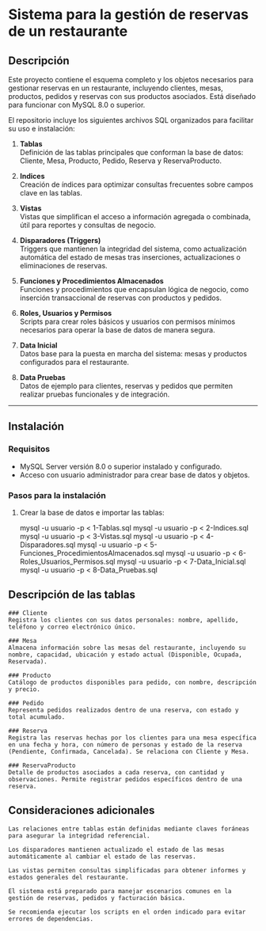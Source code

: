 # Sistema para la gestión de reservas de un restaurante

## Descripción

Este proyecto contiene el esquema completo y los objetos necesarios para gestionar reservas en un restaurante, incluyendo clientes, mesas, productos, pedidos y reservas con sus productos asociados. Está diseñado para funcionar con MySQL 8.0 o superior.

El repositorio incluye los siguientes archivos SQL organizados para facilitar su uso e instalación:

1. **Tablas**  
   Definición de las tablas principales que conforman la base de datos: Cliente, Mesa, Producto, Pedido, Reserva y ReservaProducto.

2. **Indices**  
   Creación de índices para optimizar consultas frecuentes sobre campos clave en las tablas.

3. **Vistas**  
   Vistas que simplifican el acceso a información agregada o combinada, útil para reportes y consultas de negocio.

4. **Disparadores (Triggers)**  
   Triggers que mantienen la integridad del sistema, como actualización automática del estado de mesas tras inserciones, actualizaciones o eliminaciones de reservas.

5. **Funciones y Procedimientos Almacenados**  
   Funciones y procedimientos que encapsulan lógica de negocio, como inserción transaccional de reservas con productos y pedidos.

6. **Roles, Usuarios y Permisos**  
   Scripts para crear roles básicos y usuarios con permisos mínimos necesarios para operar la base de datos de manera segura.

7. **Data Inicial**  
   Datos base para la puesta en marcha del sistema: mesas y productos configurados para el restaurante.

8. **Data Pruebas**  
   Datos de ejemplo para clientes, reservas y pedidos que permiten realizar pruebas funcionales y de integración.

---

## Instalación

### Requisitos

- MySQL Server versión 8.0 o superior instalado y configurado.
- Acceso con usuario administrador para crear base de datos y objetos.

### Pasos para la instalación

1. Crear la base de datos e importar las tablas:

    mysql -u usuario -p < 1-Tablas.sql
    mysql -u usuario -p < 2-Indices.sql
    mysql -u usuario -p < 3-Vistas.sql
    mysql -u usuario -p < 4-Disparadores.sql
    mysql -u usuario -p < 5-Funciones_ProcedimientosAlmacenados.sql
    mysql -u usuario -p < 6-Roles_Usuarios_Permisos.sql
    mysql -u usuario -p < 7-Data_Inicial.sql
    mysql -u usuario -p < 8-Data_Pruebas.sql

## Descripción de las tablas

    ### Cliente
    Registra los clientes con sus datos personales: nombre, apellido, teléfono y correo electrónico único.

    ### Mesa
    Almacena información sobre las mesas del restaurante, incluyendo su nombre, capacidad, ubicación y estado actual (Disponible, Ocupada, Reservada).

    ### Producto
    Catálogo de productos disponibles para pedido, con nombre, descripción y precio.

    ### Pedido
    Representa pedidos realizados dentro de una reserva, con estado y total acumulado.

    ### Reserva
    Registra las reservas hechas por los clientes para una mesa específica en una fecha y hora, con número de personas y estado de la reserva (Pendiente, Confirmada, Cancelada). Se relaciona con Cliente y Mesa.

    ### ReservaProducto
    Detalle de productos asociados a cada reserva, con cantidad y observaciones. Permite registrar pedidos específicos dentro de una reserva.


## Consideraciones adicionales

    Las relaciones entre tablas están definidas mediante claves foráneas para asegurar la integridad referencial.

    Los disparadores mantienen actualizado el estado de las mesas automáticamente al cambiar el estado de las reservas.

    Las vistas permiten consultas simplificadas para obtener informes y estados generales del restaurante.

    El sistema está preparado para manejar escenarios comunes en la gestión de reservas, pedidos y facturación básica.

    Se recomienda ejecutar los scripts en el orden indicado para evitar errores de dependencias.
